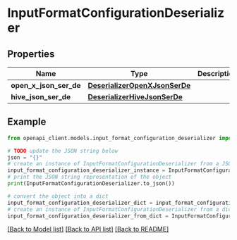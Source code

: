 # InputFormatConfigurationDeserializer


## Properties

Name | Type | Description | Notes
------------ | ------------- | ------------- | -------------
**open_x_json_ser_de** | [**DeserializerOpenXJsonSerDe**](DeserializerOpenXJsonSerDe.md) |  | [optional] 
**hive_json_ser_de** | [**DeserializerHiveJsonSerDe**](DeserializerHiveJsonSerDe.md) |  | [optional] 

## Example

```python
from openapi_client.models.input_format_configuration_deserializer import InputFormatConfigurationDeserializer

# TODO update the JSON string below
json = "{}"
# create an instance of InputFormatConfigurationDeserializer from a JSON string
input_format_configuration_deserializer_instance = InputFormatConfigurationDeserializer.from_json(json)
# print the JSON string representation of the object
print(InputFormatConfigurationDeserializer.to_json())

# convert the object into a dict
input_format_configuration_deserializer_dict = input_format_configuration_deserializer_instance.to_dict()
# create an instance of InputFormatConfigurationDeserializer from a dict
input_format_configuration_deserializer_from_dict = InputFormatConfigurationDeserializer.from_dict(input_format_configuration_deserializer_dict)
```
[[Back to Model list]](../README.md#documentation-for-models) [[Back to API list]](../README.md#documentation-for-api-endpoints) [[Back to README]](../README.md)


